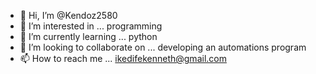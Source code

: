 - 👋 Hi, I’m @Kendoz2580
- 👀 I’m interested in ... programming
- 🌱 I’m currently learning ... python
- 💞️ I’m looking to collaborate on ... developing an automations program
- 📫 How to reach me ... ikedifekenneth@gmail.com

<!---
Kendoz2580/Kendoz2580 is a ✨ special ✨ repository because its `README.md` (this file) appears on your GitHub profile.
You can click the Preview link to take a look at your changes.
--->
